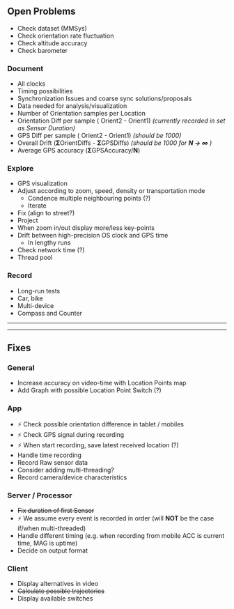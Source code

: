 ## Open Problems

* Check dataset (MMSys)
* Check orientation rate fluctuation
* Check altitude accuracy
* Check barometer

### Document
* All clocks
* Timing possibilities
* Synchronization Issues and coarse sync solutions/proposals
* Data needed for analysis/visualization
 * Number of Orientation samples per Location
 * Orientation Diff per sample ( Orient2 - Orient1) *(currently recorded in set as Sensor Duration)*
 * GPS Diff per sample ( Orient2 - Orient1) *(should be 1000)*
 * Overall Drift (**Σ**OrientDiffs - **Σ**GPSDiffs) _(should be 1000 for **N → ∞** )_
 * Average GPS accuracy (**Σ**GPSAccuracy/**N**)

### Explore
* GPS visualization
 * Adjust according to zoom, speed, density or transportation mode
    * Condence multiple neighbouring points (?)
    * Iterate
 * Fix (align to street?)
 * Project
 * When zoom in/out display more/less key-points
* Drift between high-precision OS clock and GPS time
  *  In lengthy runs
* Check network time (?)
* Thread pool

### Record
* Long-run tests
* Car, bike
* Multi-device
* Compass and Counter

-----
-----


## Fixes

### General
* Increase accuracy on video-time with Location Points map
* Add Graph with possible Location Point Switch (?)

### App
*  :zap: Check possible orientation difference in tablet / mobiles
*  :zap: Check GPS signal during recording
*  :zap: When start recording, save latest received location (?)
* Handle time recording
* Record Raw sensor data
* Consider adding multi-threading?
* Record camera/device characteristics

### Server / Processor
* ~~Fix duration of first Sensor~~
* :zap: We assume every event is recorded in order (will **NOT** be the case if/when multi-threaded)
* Handle different timing (e.g. when recording from mobile ACC is current time, MAG is uptime)
* Decide on output format

### Client
* Display alternatives in video
* ~~Calculate possible trajectories~~
* Display available switches
